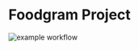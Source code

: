 # Foodgram Project

![example workflow](https://github.com/aimerkz/foodgram-project-react/actions/workflows/foodgram_workflow.yml/badge.svg)
